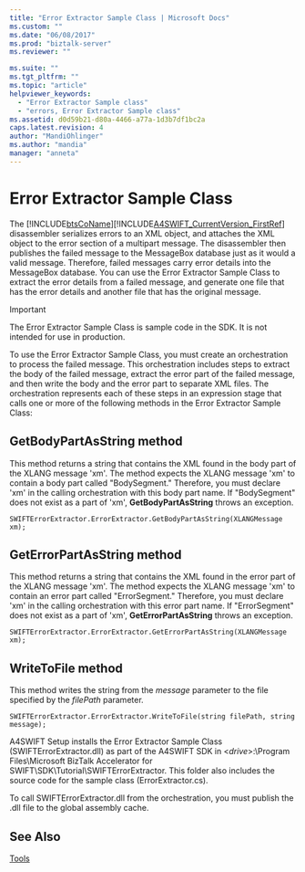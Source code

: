 ```yaml
---
title: "Error Extractor Sample Class | Microsoft Docs"
ms.custom: ""
ms.date: "06/08/2017"
ms.prod: "biztalk-server"
ms.reviewer: ""

ms.suite: ""
ms.tgt_pltfrm: ""
ms.topic: "article"
helpviewer_keywords: 
  - "Error Extractor Sample class"
  - "errors, Error Extractor Sample class"
ms.assetid: d0d59b21-d80a-4466-a77a-1d3b7df1bc2a
caps.latest.revision: 4
author: "MandiOhlinger"
ms.author: "mandia"
manager: "anneta"
---
```

# Error Extractor Sample Class
The [!INCLUDE[btsCoName](../../includes/btsconame-md.md)][!INCLUDE[A4SWIFT_CurrentVersion_FirstRef](../../includes/a4swift-currentversion-firstref-md.md)] disassembler serializes errors to an XML object, and attaches the XML object to the error section of a multipart message. The disassembler then publishes the failed message to the MessageBox database just as it would a valid message. Therefore, failed messages carry error details into the MessageBox database. You can use the Error Extractor Sample Class to extract the error details from a failed message, and generate one file that has the error details and another file that has the original message.  
  
> [!IMPORTANT]
>  The Error Extractor Sample Class is sample code in the SDK. It is not intended for use in production.  
  
 To use the Error Extractor Sample Class, you must create an orchestration to process the failed message. This orchestration includes steps to extract the body of the failed message, extract the error part of the failed message, and then write the body and the error part to separate XML files. The orchestration represents each of these steps in an expression stage that calls one or more of the following methods in the Error Extractor Sample Class:  
  
## GetBodyPartAsString method  
 This method returns a string that contains the XML found in the body part of the XLANG message 'xm'. The method expects the XLANG message 'xm' to contain a body part called "BodySegment." Therefore, you must declare 'xm' in the calling orchestration with this body part name. If "BodySegment" does not exist as a part of 'xm', **GetBodyPartAsString** throws an exception.  
  
```  
SWIFTErrorExtractor.ErrorExtractor.GetBodyPartAsString(XLANGMessage xm);  
```  
  
## GetErrorPartAsString method  
 This method returns a string that contains the XML found in the error part of the XLANG message 'xm'. The method expects the XLANG message 'xm' to contain an error part called "ErrorSegment." Therefore, you must declare 'xm' in the calling orchestration with this error part name. If "ErrorSegment" does not exist as a part of 'xm', **GetErrorPartAsString** throws an exception.  
  
```  
SWIFTErrorExtractor.ErrorExtractor.GetErrorPartAsString(XLANGMessage xm);  
```  
  
## WriteToFile method  
 This method writes the string from the *message* parameter to the file specified by the *filePath* parameter.  
  
```  
SWIFTErrorExtractor.ErrorExtractor.WriteToFile(string filePath, string message);  
```  
  
 A4SWIFT Setup installs the Error Extractor Sample Class (SWIFTErrorExtractor.dll) as part of the A4SWIFT SDK in \<*drive*>:\Program Files\Microsoft BizTalk Accelerator for SWIFT\SDK\Tutorial\SWIFTErrorExtractor. This folder also includes the source code for the sample class (ErrorExtractor.cs).  
  
 To call SWIFTErrorExtractor.dll from the orchestration, you must publish the .dll file to the global assembly cache.  
  
## See Also  
 [Tools](../../adapters-and-accelerators/accelerator-swift/tools.md)